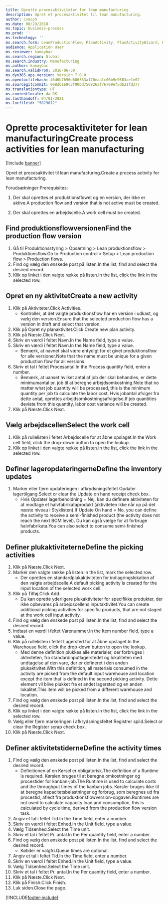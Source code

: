 ```yaml
---
title: Oprette procesaktiviteter for lean manufacturing
description: Opret et procesaktivitet til lean manufacturing.
author: cvocph
ms.date: 08/29/2018
ms.topic: business-process
ms.prod: ''
ms.technology: ''
ms.search.form: LeanProductionFlow, PlanActivity, PlanActivityWizard, LeanWorkCellLookup, InventLocationIdLookup, PlanActivityDetails, KanbanJobPickingListPart
audience: Application User
ms.reviewer: kamaybac
ms.search.region: Global
ms.search.industry: Manufacturing
ms.author: kamaybac
ms.search.validFrom: 2016-06-30
ms.dyn365.ops.version: Version 7.0.0
ms.openlocfilehash: 46d6b7696d606333a170eaa1c06b9e0503ae1e02
ms.sourcegitcommit: 0e8db169c3f90bd750826af76709ef5d621fd377
ms.translationtype: HT
ms.contentlocale: da-DK
ms.lasthandoff: 04/01/2021
ms.locfileid: "5829012"
---
```

# <a name="create-process-activities-for-lean-manufacturing"></a><span data-ttu-id="60479-103">Oprette procesaktiviteter for lean manufacturing</span><span class="sxs-lookup"><span data-stu-id="60479-103">Create process activities for lean manufacturing</span></span>

[!include [banner](../../includes/banner.md)]

<span data-ttu-id="60479-104">Opret et procesaktivitet til lean manufacturing.</span><span class="sxs-lookup"><span data-stu-id="60479-104">Create a process activity for lean manufacturing.</span></span> 

<span data-ttu-id="60479-105">Forudsætninger:</span><span class="sxs-lookup"><span data-stu-id="60479-105">Prerequisites:</span></span> 

1. <span data-ttu-id="60479-106">Der skal oprettes et produktionsflowet og en version, der ikke er aktive.</span><span class="sxs-lookup"><span data-stu-id="60479-106">A production flow and version that is not active must be created.</span></span>

2. <span data-ttu-id="60479-107">Der skal oprettes en arbejdscelle.</span><span class="sxs-lookup"><span data-stu-id="60479-107">A work cell must be created.</span></span>


## <a name="find-the-production-flow-version"></a><span data-ttu-id="60479-108">Find produktionsflowversionen</span><span class="sxs-lookup"><span data-stu-id="60479-108">Find the production flow version</span></span>
1. <span data-ttu-id="60479-109">Gå til Produktionsstyring > Opsætning > Lean produktionsflow > Produktionsflow.</span><span class="sxs-lookup"><span data-stu-id="60479-109">Go to Production control > Setup > Lean production flow > Production flows.</span></span>
2. <span data-ttu-id="60479-110">Find og vælg den ønskede post på listen.</span><span class="sxs-lookup"><span data-stu-id="60479-110">In the list, find and select the desired record.</span></span>
3. <span data-ttu-id="60479-111">Klik op linket i den valgte række på listen.</span><span class="sxs-lookup"><span data-stu-id="60479-111">In the list, click the link in the selected row.</span></span>

## <a name="create-a-new-activity"></a><span data-ttu-id="60479-112">Opret en ny aktivitet</span><span class="sxs-lookup"><span data-stu-id="60479-112">Create a new activity</span></span>
1. <span data-ttu-id="60479-113">Klik på Aktiviteter.</span><span class="sxs-lookup"><span data-stu-id="60479-113">Click Activities.</span></span>
    * <span data-ttu-id="60479-114">Kontroller, at det valgte produktionsflow har en version i udkast, og vælg den version.</span><span class="sxs-lookup"><span data-stu-id="60479-114">Ensure that the selected production flow has a version in draft and select that version.</span></span>  
2. <span data-ttu-id="60479-115">Klik på Opret ny planaktivitet.</span><span class="sxs-lookup"><span data-stu-id="60479-115">Click Create new plan activity.</span></span>
3. <span data-ttu-id="60479-116">Klik på Næste.</span><span class="sxs-lookup"><span data-stu-id="60479-116">Click Next.</span></span>
4. <span data-ttu-id="60479-117">Skriv en værdi i feltet Navn.</span><span class="sxs-lookup"><span data-stu-id="60479-117">In the Name field, type a value.</span></span>
5. <span data-ttu-id="60479-118">Skriv en værdi i feltet Navn.</span><span class="sxs-lookup"><span data-stu-id="60479-118">In the Name field, type a value.</span></span>
    * <span data-ttu-id="60479-119">Bemærk, at navnet skal være entydigt for et givet produktionsflow for alle versioner.</span><span class="sxs-lookup"><span data-stu-id="60479-119">Note that the name must be unique for a given production flow for all versions.</span></span>  
6. <span data-ttu-id="60479-120">Skriv et tal i feltet Procesantal.</span><span class="sxs-lookup"><span data-stu-id="60479-120">In the Process quantity field, enter a number.</span></span>
    * <span data-ttu-id="60479-121">Bemærk, at uanset hvilket antal af job der skal behandles, er dette minimumantal pr. job til at beregne arbejdsomkostning.</span><span class="sxs-lookup"><span data-stu-id="60479-121">Note that no matter what job quantity will be processed, this is the minimum quantity per job to calculate the labor cost.</span></span> <span data-ttu-id="60479-122">Hvis jobantal afviger fra dette antal, oprettes arbejdsomkostningsafvigelse.</span><span class="sxs-lookup"><span data-stu-id="60479-122">If job quantities deviate from this quantity, labor cost variance will be created.</span></span>  
7. <span data-ttu-id="60479-123">Klik på Næste.</span><span class="sxs-lookup"><span data-stu-id="60479-123">Click Next.</span></span>

## <a name="select-the-work-cell"></a><span data-ttu-id="60479-124">Vælg arbejdscellen</span><span class="sxs-lookup"><span data-stu-id="60479-124">Select the work cell</span></span>
1. <span data-ttu-id="60479-125">Klik på rullelisten i feltet Arbejdscelle for at åbne opslaget.</span><span class="sxs-lookup"><span data-stu-id="60479-125">In the Work cell field, click the drop-down button to open the lookup.</span></span>
2. <span data-ttu-id="60479-126">Klik op linket i den valgte række på listen.</span><span class="sxs-lookup"><span data-stu-id="60479-126">In the list, click the link in the selected row.</span></span>

## <a name="define-the-inventory-updates"></a><span data-ttu-id="60479-127">Definer lageropdateringerne</span><span class="sxs-lookup"><span data-stu-id="60479-127">Define the inventory updates</span></span>
1. <span data-ttu-id="60479-128">Marker eller fjern opdateringen i afkrydsningsfeltet Opdater lagertilgang.</span><span class="sxs-lookup"><span data-stu-id="60479-128">Select or clear the Update on hand receipt check box.</span></span>
    * <span data-ttu-id="60479-129">Hvis Opdater lagerbeholdning = Nej, kan du definere aktiviteten for at modtage et halvfabrikataprodukt (aktiviteten ikke når op på det næste niveau i Styklisten).</span><span class="sxs-lookup"><span data-stu-id="60479-129">If Update On hand = No, you can define the activity to receive a semi-finished product (the activity does not reach the next BOM level).</span></span>    <span data-ttu-id="60479-130">Du kan også vælge for at forbruge halvfabrikata.</span><span class="sxs-lookup"><span data-stu-id="60479-130">You can also select to consume semi-finished products.</span></span>  

## <a name="define-the-picking-activities"></a><span data-ttu-id="60479-131">Definer plukaktiviteterne</span><span class="sxs-lookup"><span data-stu-id="60479-131">Define the picking activities</span></span>
1. <span data-ttu-id="60479-132">Klik på Næste.</span><span class="sxs-lookup"><span data-stu-id="60479-132">Click Next.</span></span>
2. <span data-ttu-id="60479-133">Markér den valgte række på listen.</span><span class="sxs-lookup"><span data-stu-id="60479-133">In the list, mark the selected row.</span></span>
    * <span data-ttu-id="60479-134">Der oprettes en standardplukaktiviteten for indlagringslokation af den valgte arbejdscelle.</span><span class="sxs-lookup"><span data-stu-id="60479-134">A default picking activity is created for the input location of the selected work cell.</span></span>  
3. <span data-ttu-id="60479-135">Klik på Tilføj.</span><span class="sxs-lookup"><span data-stu-id="60479-135">Click Add.</span></span>
    * <span data-ttu-id="60479-136">Du kan oprette yderligere plukaktiviteter for specifikke produkter, der ikke opbevares på arbejdscellens inputaktivitet.</span><span class="sxs-lookup"><span data-stu-id="60479-136">You can create additional picking activities for specific products, that are not staged at the work cell input activity.</span></span>  
4. <span data-ttu-id="60479-137">Find og vælg den ønskede post på listen.</span><span class="sxs-lookup"><span data-stu-id="60479-137">In the list, find and select the desired record.</span></span>
5. <span data-ttu-id="60479-138">Indtast en værdi i feltet Varenummer.</span><span class="sxs-lookup"><span data-stu-id="60479-138">In the Item number field, type a value.</span></span>
6. <span data-ttu-id="60479-139">Klik på rullelisten i feltet Lagersted for at åbne opslaget.</span><span class="sxs-lookup"><span data-stu-id="60479-139">In the Warehouse field, click the drop-down button to open the lookup.</span></span>
    * <span data-ttu-id="60479-140">Med denne definition plukkes alle materialer, der forbruges i aktiviteten, fra standardinputlagerstedet og lokaliteten med undtagelse af den vare, der er defineret i den anden plukaktivitet.</span><span class="sxs-lookup"><span data-stu-id="60479-140">With this definition, all materials consumed in the activity are picked from the default input warehouse and location except the item that is defined in the second picking activity.</span></span> <span data-ttu-id="60479-141">Dette element vil blive plukket fra et andet lagersted og en anden lokalitet.</span><span class="sxs-lookup"><span data-stu-id="60479-141">This item will be picked from a different warehouse and location.</span></span>  
7. <span data-ttu-id="60479-142">Find og vælg den ønskede post på listen.</span><span class="sxs-lookup"><span data-stu-id="60479-142">In the list, find and select the desired record.</span></span>
8. <span data-ttu-id="60479-143">Klik op linket i den valgte række på listen.</span><span class="sxs-lookup"><span data-stu-id="60479-143">In the list, click the link in the selected row.</span></span>
9. <span data-ttu-id="60479-144">Vælg eller fjern markeringen i afkrydsningsfeltet Registrer spild.</span><span class="sxs-lookup"><span data-stu-id="60479-144">Select or clear the Register scrap check box.</span></span>
10. <span data-ttu-id="60479-145">Klik på Næste.</span><span class="sxs-lookup"><span data-stu-id="60479-145">Click Next.</span></span>

## <a name="define-the-activity-times"></a><span data-ttu-id="60479-146">Definer aktivitetstiderne</span><span class="sxs-lookup"><span data-stu-id="60479-146">Define the activity times</span></span>
1. <span data-ttu-id="60479-147">Find og vælg den ønskede post på listen.</span><span class="sxs-lookup"><span data-stu-id="60479-147">In the list, find and select the desired record.</span></span>
    * <span data-ttu-id="60479-148">Definitionen af en Kørsel er obligatorisk.</span><span class="sxs-lookup"><span data-stu-id="60479-148">The definition of a Runtime is required.</span></span> <span data-ttu-id="60479-149">Kørslen bruges til at beregne omkostninger og procestider for kanban-job.</span><span class="sxs-lookup"><span data-stu-id="60479-149">The Runtime is used to calculate costs and the throughput times of the kanban jobs.</span></span> <span data-ttu-id="60479-150">Kørsler bruges ikke til at beregne kapacitetsbelastninger og forbrug, som beregnes ud fra procestid, afledt fra produktionsflowversion-opgaven.</span><span class="sxs-lookup"><span data-stu-id="60479-150">Runtimes are not used to calculate capacity load and consumption, this is calculated by cycle time, derived from the production flow version task.</span></span>  
2. <span data-ttu-id="60479-151">Angiv et tal i feltet Tid.</span><span class="sxs-lookup"><span data-stu-id="60479-151">In the Time field, enter a number.</span></span>
3. <span data-ttu-id="60479-152">Skriv en værdi i feltet Enhed.</span><span class="sxs-lookup"><span data-stu-id="60479-152">In the Unit field, type a value.</span></span>
4. <span data-ttu-id="60479-153">Vælg Tidsenhed.</span><span class="sxs-lookup"><span data-stu-id="60479-153">Select the Time unit.</span></span>
5. <span data-ttu-id="60479-154">Skriv et tal i feltet Pr. antal.</span><span class="sxs-lookup"><span data-stu-id="60479-154">In the Per quantity field, enter a number.</span></span>
6. <span data-ttu-id="60479-155">Find og vælg den ønskede post på listen.</span><span class="sxs-lookup"><span data-stu-id="60479-155">In the list, find and select the desired record.</span></span>
    * <span data-ttu-id="60479-156">Køtider er valgfri.</span><span class="sxs-lookup"><span data-stu-id="60479-156">Queue times are optional.</span></span>  
7. <span data-ttu-id="60479-157">Angiv et tal i feltet Tid.</span><span class="sxs-lookup"><span data-stu-id="60479-157">In the Time field, enter a number.</span></span>
8. <span data-ttu-id="60479-158">Skriv en værdi i feltet Enhed.</span><span class="sxs-lookup"><span data-stu-id="60479-158">In the Unit field, type a value.</span></span>
9. <span data-ttu-id="60479-159">Vælg Tidsenhed.</span><span class="sxs-lookup"><span data-stu-id="60479-159">Select the Time unit.</span></span>
10. <span data-ttu-id="60479-160">Skriv et tal i feltet Pr. antal.</span><span class="sxs-lookup"><span data-stu-id="60479-160">In the Per quantity field, enter a number.</span></span>
11. <span data-ttu-id="60479-161">Klik på Næste.</span><span class="sxs-lookup"><span data-stu-id="60479-161">Click Next.</span></span>
12. <span data-ttu-id="60479-162">Klik på Finish.</span><span class="sxs-lookup"><span data-stu-id="60479-162">Click Finish.</span></span>
13. <span data-ttu-id="60479-163">Luk siden.</span><span class="sxs-lookup"><span data-stu-id="60479-163">Close the page.</span></span>



[!INCLUDE[footer-include](../../../includes/footer-banner.md)]
